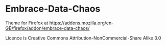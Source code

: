 # Embrace-Data-Chaos

Theme for Firefox at https://addons.mozilla.org/en-GB/firefox/addon/embrace-data-chaos/

Licence is Creative Commons Attribution-NonCommercial-Share Alike 3.0
